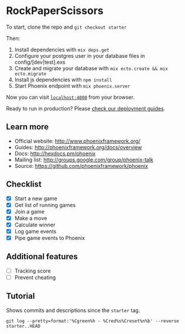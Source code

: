 # RockPaperScissors

To start, clone the repo and `git checkout starter`

Then:

  1. Install dependencies with `mix deps.get`
  2. Configure your postgres user in your database files in config/[dev|test].exs 
  3. Create and migrate your database with `mix ecto.create && mix ecto.migrate`
  4. Install js dependencies with `npm install`
  5. Start Phoenix endpoint with `mix phoenix.server`

Now you can visit [`localhost:4000`](http://localhost:4000) from your browser.

Ready to run in production? Please [check our deployment guides](http://www.phoenixframework.org/docs/deployment).

## Learn more

  * Official website: http://www.phoenixframework.org/
  * Guides: http://phoenixframework.org/docs/overview
  * Docs: http://hexdocs.pm/phoenix
  * Mailing list: http://groups.google.com/group/phoenix-talk
  * Source: https://github.com/phoenixframework/phoenix

## Checklist

- [x] Start a new game
- [x] Get list of running games
- [x] Join a game
- [x] Make a move
- [x] Calculate winner
- [x] Log game events
- [x] Pipe game events to Phoenix

## Additional features

- [ ] Tracking score
- [ ] Prevent cheating

## Tutorial

Shows commits and descriptions since the `starter` tag.

    git log --pretty=format:'%Cgreen%h - %Cred%s%Creset%n%b' --reverse starter..HEAD
